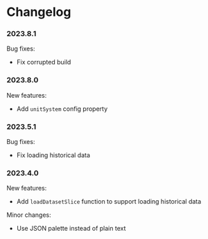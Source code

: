 # Changelog

### 2023.8.1

Bug fixes:

* Fix corrupted build

### 2023.8.0

New features:

* Add `unitSystem` config property

### 2023.5.1

Bug fixes:

* Fix loading historical data

### 2023.4.0

New features:

* Add `loadDatasetSlice` function to support loading historical data

Minor changes:

* Use JSON palette instead of plain text
